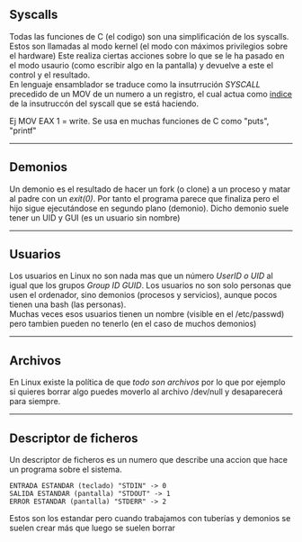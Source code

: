 
## Syscalls

Todas las funciones de C (el codigo) son una simplificación de los syscalls. Estos son llamadas al modo kernel (el modo con máximos privilegios sobre el hardware)
Este realiza ciertas acciones sobre lo que se le ha pasado en el modo usaurio (como escribir algo en la pantalla) y devuelve a este el control y el resultado.  
En lenguaje ensamblador se traduce como la insutrrución *SYSCALL* precedido de un MOV de un numero a un registro, el cual actua como 
[indice](https://filippo.io/linux-syscall-table/) de la insutruccón del syscall que se está haciendo.

Ej MOV EAX 1 = write. Se usa en muchas funciones de C como "puts", "printf"

-------------------------------------------------

## Demonios

Un demonio es el resultado de hacer un fork (o clone) a un proceso y matar al padre con un *exit(0)*. Por tanto el programa parece que finaliza pero el hijo
sigue ejecutándose en segundo plano (demonio). Dicho demonio suele tener un UID y GUI (es un usuario sin nombre)

-------------------------------------------------

## Usuarios

Los usuarios en Linux no son nada mas que un número *UserID o UID* al igual que los grupos *Group ID GUID*. Los usuarios no son solo personas que usen el ordenador, sino
demonios (procesos y servicios), aunque pocos tienen una bash (las personas).  
Muchas veces esos usuarios tienen un nombre (visible en el /etc/passwd) pero tambien pueden no tenerlo (en el caso de muchos demonios)

-------------------------------------------------

## Archivos

En Linux existe la política de que *todo son archivos* por lo que por ejemplo si quieres borrar algo puedes moverlo al archivo /dev/null y desaparecerá para siempre.

-------------------------------------------------

## Descriptor de ficheros 

Un descriptor de ficheros es un numero que describe una accion que hace un programa sobre el sistema.
```
ENTRADA ESTANDAR (teclado) "STDIN" -> 0
SALIDA ESTANDAR (pantalla) "STDOUT" -> 1
ERROR ESTANDAR (pantalla) "STDERR" -> 2
```
Estos son los estandar pero cuando trabajamos con tuberías y demonios se suelen crear más que luego se suelen borrar

